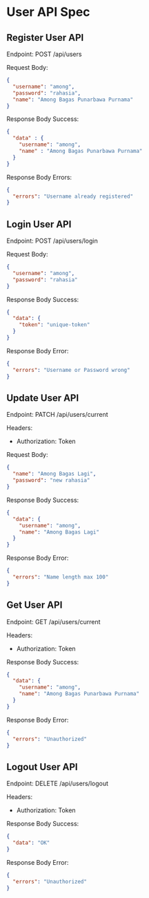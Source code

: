 # User API Spec

## Register User API
Endpoint: POST /api/users

Request Body:
```json
{
  "username": "among",
  "password": "rahasia",
  "name": "Among Bagas Punarbawa Purnama"
}
```

Response Body Success:
```json
{
  "data" : {
    "username": "among",
    "name" : "Among Bagas Punarbawa Purnama"
  }
}
```

Response Body Errors: 
```json
{
  "errors": "Username already registered"
}
```

## Login User API
Endpoint: POST /api/users/login

Request Body:
```json
{
  "username": "among",
  "password": "rahasia"
}
```

Response Body Success:
```json
{
  "data": {
    "token": "unique-token"
  }
}
```

Response Body Error:
```json
{
  "errors": "Username or Password wrong"
}
```

## Update User API
Endpoint: PATCH /api/users/current

Headers:
- Authorization: Token

Request Body: 
```json
{
  "name": "Among Bagas Lagi",
  "password": "new rahasia"
}
```

Response Body Success:
```json
{
  "data": {
    "username": "among",
    "name": "Among Bagas Lagi"
  }
}
```

Response Body Error:
```json
{
  "errors": "Name length max 100"
}
```

## Get User API
Endpoint: GET /api/users/current

Headers:
- Authorization: Token

Response Body Success:
```json
{
  "data": {
    "username": "among",
    "name": "Among Bagas Punarbawa Purnama"
  }
}
```

Response Body Error:
```json
{
  "errors": "Unauthorized"
}
```

## Logout User API
Endpoint: DELETE /api/users/logout

Headers:
- Authorization: Token

Response Body Success:
```json
{
  "data": "OK"
}
```

Response Body Error:
```json
{
  "errors": "Unauthorized"
}
```